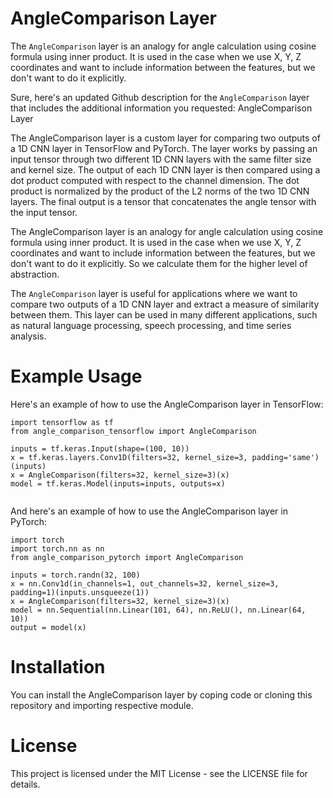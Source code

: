 # AngleComparison Layer
The `AngleComparison` layer is an analogy for angle calculation using cosine formula using inner product. It is used in the case when we use X, Y, Z coordinates and want to include information between the features, but we don't want to do it explicitly. 

Sure, here's an updated Github description for the `AngleComparison` layer that includes the additional information you requested:
AngleComparison Layer

The AngleComparison layer is a custom layer for comparing two outputs of a 1D CNN layer in TensorFlow and PyTorch. The layer works by passing an input tensor through two different 1D CNN layers with the same filter size and kernel size. The output of each 1D CNN layer is then compared using a dot product computed with respect to the channel dimension. The dot product is normalized by the product of the L2 norms of the two 1D CNN layers. The final output is a tensor that concatenates the angle tensor with the input tensor.

The AngleComparison layer is an analogy for angle calculation using cosine formula using inner product. It is used in the case when we use X, Y, Z coordinates and want to include information between the features, but we don't want to do it explicitly. So we calculate them for the higher level of abstraction.

The `AngleComparison` layer is useful for applications where we want to compare two outputs of a 1D CNN layer and extract a measure of similarity between them. This layer can be used in many different applications, such as natural language processing, speech processing, and time series analysis.

# Example Usage

Here's an example of how to use the AngleComparison layer in TensorFlow:

```
import tensorflow as tf
from angle_comparison_tensorflow import AngleComparison

inputs = tf.keras.Input(shape=(100, 10))
x = tf.keras.layers.Conv1D(filters=32, kernel_size=3, padding='same')(inputs)
x = AngleComparison(filters=32, kernel_size=3)(x)
model = tf.keras.Model(inputs=inputs, outputs=x)


```

And here's an example of how to use the AngleComparison layer in PyTorch:
```
import torch
import torch.nn as nn
from angle_comparison_pytorch import AngleComparison

inputs = torch.randn(32, 100)
x = nn.Conv1d(in_channels=1, out_channels=32, kernel_size=3, padding=1)(inputs.unsqueeze(1))
x = AngleComparison(filters=32, kernel_size=3)(x)
model = nn.Sequential(nn.Linear(101, 64), nn.ReLU(), nn.Linear(64, 10))
output = model(x)
```

# Installation

You can install the AngleComparison layer by coping code or cloning this repository and importing respective module.

# License

This project is licensed under the MIT License - see the LICENSE file for details.

